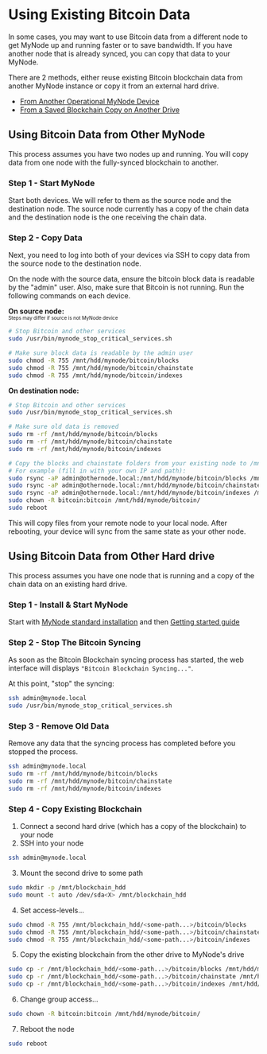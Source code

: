 # Using Existing Bitcoin Data 

In some cases, you may want to use Bitcoin data from a different node to get MyNode up and running faster or to save bandwidth. If you have another node that is already synced, you can copy that data to your MyNode.

There are 2 methods, either reuse existing Bitcoin blockchain data from another MyNode instance or copy it from an external hard drive.

<ul>
  <li><a href="#using-bitcoin-data-from-other-mynode">From Another Operational MyNode Device</a></li>
  <li><a href="#using-bitcoin-data-from-other-hard-drive">From a Saved Blockchain Copy on Another Drive</a></li>
</ul>

## Using Bitcoin Data from Other MyNode

This process assumes you have two nodes up and running. You will copy data from one node with the fully-synced blockchain to another.

### Step 1 - Start MyNode

Start both devices. We will refer to them as the source node and the destination node. The source node currently has a copy of the chain data and the destination node is the one receiving the chain data.

### Step 2 - Copy Data

Next, you need to log into both of your devices via SSH to copy data from the source node to the destination node.

On the node with the source data, ensure the bitcoin block data is readable by the "admin" user. Also, make sure that Bitcoin is not running. Run the following commands on each device.

**On source node:**
<br/><sub><sup>Steps may differ if source is not MyNode device</sup></sub>
```sh
# Stop Bitcoin and other services
sudo /usr/bin/mynode_stop_critical_services.sh

# Make sure block data is readable by the admin user
sudo chmod -R 755 /mnt/hdd/mynode/bitcoin/blocks
sudo chmod -R 755 /mnt/hdd/mynode/bitcoin/chainstate
sudo chmod -R 755 /mnt/hdd/mynode/bitcoin/indexes
```

**On destination node:**
```sh
# Stop Bitcoin and other services
sudo /usr/bin/mynode_stop_critical_services.sh

# Make sure old data is removed
sudo rm -rf /mnt/hdd/mynode/bitcoin/blocks
sudo rm -rf /mnt/hdd/mynode/bitcoin/chainstate
sudo rm -rf /mnt/hdd/mynode/bitcoin/indexes

# Copy the blocks and chainstate folders from your existing node to /mnt/hdd/mynode/bitcoin/
# For example (fill in with your own IP and path):
sudo rsync -aP admin@othernode.local:/mnt/hdd/mynode/bitcoin/blocks /mnt/hdd/mynode/bitcoin/
sudo rsync -aP admin@othernode.local:/mnt/hdd/mynode/bitcoin/chainstate /mnt/hdd/mynode/bitcoin/
sudo rsync -aP admin@othernode.local:/mnt/hdd/mynode/bitcoin/indexes /mnt/hdd/mynode/bitcoin/
sudo chown -R bitcoin:bitcoin /mnt/hdd/mynode/bitcoin/
sudo reboot
```

This will copy files from your remote node to your local node. After rebooting, your device will sync from the same state as your other node.


## Using Bitcoin Data from Other Hard drive

This process assumes you have one node that is running and a copy of the chain data on an existing hard drive.


### Step 1 - Install & Start MyNode
Start with [MyNode standard installation](https://mynodebtc.com/download) and then [Getting started guide](https://mynodebtc.github.io/intro/getting-started.html)

### Step 2 - Stop The Bitcoin Syncing
As soon as the Bitcoin Blockchain syncing process has started, the web interface will displays `"Bitcoin Blockchain Syncing..."`.

At this point, "stop" the syncing:

```sh
ssh admin@mynode.local
sudo /usr/bin/mynode_stop_critical_services.sh
```

### Step 3 - Remove Old Data
Remove any data that the syncing process has completed before you stopped the process.

```sh
ssh admin@mynode.local
sudo rm -rf /mnt/hdd/mynode/bitcoin/blocks
sudo rm -rf /mnt/hdd/mynode/bitcoin/chainstate
sudo rm -rf /mnt/hdd/mynode/bitcoin/indexes
```

### Step 4 - Copy Existing Blockchain
1. Connect a second hard drive (which has a copy of the blockchain) to your node
2. SSH into your node

```sh
ssh admin@mynode.local
```

3. Mount the second drive to some path 

```sh
sudo mkdir -p /mnt/blockchain_hdd
sudo mount -t auto /dev/sda<X> /mnt/blockchain_hdd
```

4. Set access-levels...

```sh
sudo chmod -R 755 /mnt/blockchain_hdd/<some-path...>/bitcoin/blocks
sudo chmod -R 755 /mnt/blockchain_hdd/<some-path...>/bitcoin/chainstate
sudo chmod -R 755 /mnt/blockchain_hdd/<some-path...>/bitcoin/indexes
```

5. Copy the existing blockchain from the other drive to MyNode's drive

```sh
sudo cp -r /mnt/blockchain_hdd/<some-path...>/bitcoin/blocks /mnt/hdd/mynode/bitcoin/
sudo cp -r /mnt/blockchain_hdd/<some-path...>/bitcoin/chainstate /mnt/hdd/mynode/bitcoin/
sudo cp -r /mnt/blockchain_hdd/<some-path...>/bitcoin/indexes /mnt/hdd/mynode/bitcoin/
```

6. Change group access...

```sh
sudo chown -R bitcoin:bitcoin /mnt/hdd/mynode/bitcoin/
```

7. Reboot the node

```sh
sudo reboot
``` 

